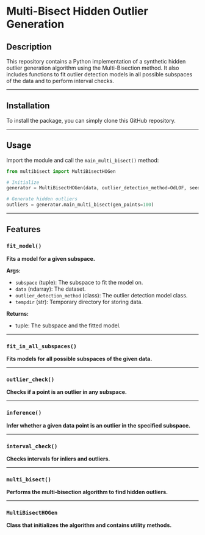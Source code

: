 # Multi-Bisect Hidden Outlier Generation

## Description

This repository contains a Python implementation of a synthetic hidden outlier generation algorithm using the Multi-Bisection method. It also includes functions to fit outlier detection models in all possible subspaces of the data and to perform interval checks.

---

## Installation

To install the package, you can simply clone this GitHub repository.

---

## Usage

Import the module and call the `main_multi_bisect()` method:

```python
from multibisect import MultiBisectHOGen

# Initialize
generator = MultiBisectHOGen(data, outlier_detection_method=OdLOF, seed=42)

# Generate hidden outliers
outliers = generator.main_multi_bisect(gen_points=100)
```

---

## Features

### `fit_model()`

**Fits a model for a given subspace.**

**Args:**
- `subspace` (tuple): The subspace to fit the model on.
- `data` (ndarray): The dataset.
- `outlier_detection_method` (class): The outlier detection model class.
- `tempdir` (str): Temporary directory for storing data.

**Returns:**
- tuple: The subspace and the fitted model.

---

### `fit_in_all_subspaces()`

**Fits models for all possible subspaces of the given data.**

---

### `outlier_check()`

**Checks if a point is an outlier in any subspace.**

---

### `inference()`

**Infer whether a given data point is an outlier in the specified subspace.**

---

### `interval_check()`

**Checks intervals for inliers and outliers.**

---

### `multi_bisect()`

**Performs the multi-bisection algorithm to find hidden outliers.**

---

### `MultiBisectHOGen`

**Class that initializes the algorithm and contains utility methods.**
